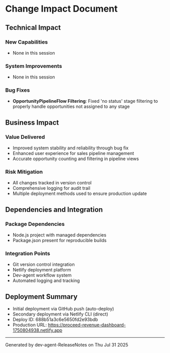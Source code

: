 # Change Impact Document

## Technical Impact

### New Capabilities
- None in this session

### System Improvements
- None in this session

### Bug Fixes
- **OpportunityPipelineFlow Filtering**: Fixed 'no status' stage filtering to properly handle opportunities not assigned to any stage

## Business Impact

### Value Delivered
- Improved system stability and reliability through bug fix
- Enhanced user experience for sales pipeline management
- Accurate opportunity counting and filtering in pipeline views

### Risk Mitigation
- All changes tracked in version control
- Comprehensive logging for audit trail
- Multiple deployment methods used to ensure production update

## Dependencies and Integration
### Package Dependencies
- Node.js project with managed dependencies
- Package.json present for reproducible builds

### Integration Points
- Git version control integration
- Netlify deployment platform
- Dev-agent workflow system
- Automated logging and tracking

## Deployment Summary
- Initial deployment via GitHub push (auto-deploy)
- Secondary deployment via Netlify CLI (direct)
- Deploy ID: 688b51a3c6e5650fd2e93bdb
- Production URL: https://proceed-revenue-dashboard-1750804938.netlify.app

---
Generated by dev-agent-ReleaseNotes on Thu Jul 31 2025
